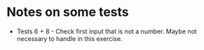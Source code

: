 # Notes on some tests
* Tests 6 + 8 - Check first input that is not a number. Maybe not necessary to handle in this exercise.
